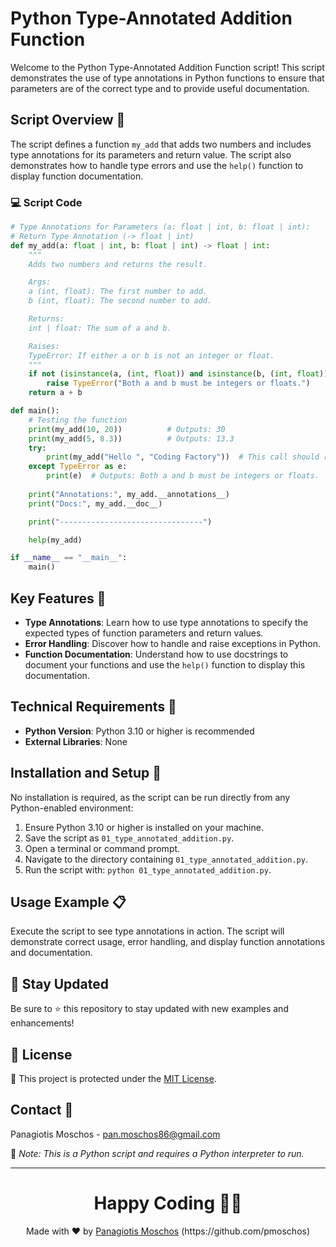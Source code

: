 # Python Type-Annotated Addition Function

Welcome to the Python Type-Annotated Addition Function script! This script demonstrates the use of type annotations in Python functions to ensure that parameters are of the correct type and to provide useful documentation.

## Script Overview 📘

The script defines a function `my_add` that adds two numbers and includes type annotations for its parameters and return value. The script also demonstrates how to handle type errors and use the `help()` function to display function documentation.

### :computer: Script Code

```python
# Type Annotations for Parameters (a: float | int, b: float | int):
# Return Type Annotation (-> float | int)
def my_add(a: float | int, b: float | int) -> float | int:
    """
    Adds two numbers and returns the result.

    Args:
    a (int, float): The first number to add.
    b (int, float): The second number to add.

    Returns:
    int | float: The sum of a and b.

    Raises:
    TypeError: If either a or b is not an integer or float.
    """
    if not (isinstance(a, (int, float)) and isinstance(b, (int, float))):
        raise TypeError("Both a and b must be integers or floats.")
    return a + b

def main():
    # Testing the function
    print(my_add(10, 20))          # Outputs: 30
    print(my_add(5, 8.3))          # Outputs: 13.3
    try:
        print(my_add("Hello ", "Coding Factory"))  # This call should raise an error
    except TypeError as e:
        print(e)  # Outputs: Both a and b must be integers or floats.
    
    print("Annotations:", my_add.__annotations__)
    print("Docs:", my_add.__doc__)

    print("--------------------------------")

    help(my_add)

if __name__ == "__main__":
    main()
```

## Key Features 🌟

- **Type Annotations**: Learn how to use type annotations to specify the expected types of function parameters and return values.
- **Error Handling**: Discover how to handle and raise exceptions in Python.
- **Function Documentation**: Understand how to use docstrings to document your functions and use the `help()` function to display this documentation.

## Technical Requirements 🔧

- **Python Version**: Python 3.10 or higher is recommended
- **External Libraries**: None

## Installation and Setup 🚀

No installation is required, as the script can be run directly from any Python-enabled environment:

1. Ensure Python 3.10 or higher is installed on your machine.
2. Save the script as `01_type_annotated_addition.py`.
3. Open a terminal or command prompt.
4. Navigate to the directory containing `01_type_annotated_addition.py`.
5. Run the script with: `python 01_type_annotated_addition.py`.

## Usage Example 📋

Execute the script to see type annotations in action. The script will demonstrate correct usage, error handling, and display function annotations and documentation.

## 📢 Stay Updated

Be sure to ⭐ this repository to stay updated with new examples and enhancements!

## 📄 License
🔐 This project is protected under the [MIT License](https://mit-license.org/).


## Contact 📧
Panagiotis Moschos - pan.moschos86@gmail.com

🔗 *Note: This is a Python script and requires a Python interpreter to run.*

---
<h1 align=center>Happy Coding 👨‍💻 </h1>

<p align="center">
  Made with ❤️ by 
  <a href="https://www.linkedin.com/in/panagiotis-moschos" target="_blank">
  Panagiotis Moschos</a> (https://github.com/pmoschos)
</p>